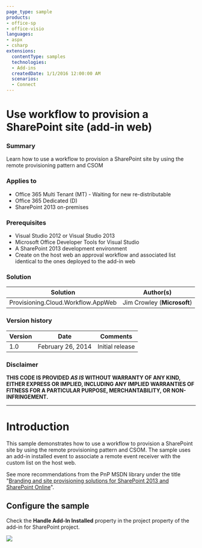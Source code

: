 ```yaml
---
page_type: sample
products:
- office-sp
- office-visio
languages:
- aspx
- csharp
extensions:
  contentType: samples
  technologies:
  - Add-ins
  createdDate: 1/1/2016 12:00:00 AM
  scenarios:
  - Connect
---
```

# Use workflow to provision a SharePoint site (add-in web) #

### Summary ###
Learn how to use a workflow to provision a SharePoint site by using the remote provisioning pattern and CSOM

### Applies to ###
-  Office 365 Multi Tenant (MT) - Waiting for new re-distributable
-  Office 365 Dedicated (D)
-  SharePoint 2013 on-premises

### Prerequisites ###
- Visual Studio 2012 or Visual Studio 2013
- Microsoft Office Developer Tools for Visual Studio
- A SharePoint 2013 development environment
- Create on the host web an approval workflow and associated list identical to the ones deployed to the add-in web

### Solution ###
Solution | Author(s)
---------|----------
Provisioning.Cloud.Workflow.AppWeb | Jim Crowley (**Microsoft**)

### Version history ###
Version  | Date | Comments
---------| -----| --------
1.0  | February 26, 2014 | Initial release

### Disclaimer ###
**THIS CODE IS PROVIDED *AS IS* WITHOUT WARRANTY OF ANY KIND, EITHER EXPRESS OR IMPLIED, INCLUDING ANY IMPLIED WARRANTIES OF FITNESS FOR A PARTICULAR PURPOSE, MERCHANTABILITY, OR NON-INFRINGEMENT.**


----------

# Introduction #
This sample demonstrates how to use a workflow to provision a SharePoint site by using the remote provisioning pattern and CSOM. The sample uses an add-in installed event to associate a remote event receiver with the custom list on the host web.

See more recommendations from the PnP MSDN library under the title "[Branding and site provisioning solutions for SharePoint 2013 and SharePoint Online](https://msdn.microsoft.com/en-us/library/office/dn985881.aspx)".


## Configure the sample ##
Check the **Handle Add-In Installed** property in the project property of the add-in for SharePoint project.


<img src="https://telemetry.sharepointpnp.com/pnp/samples/Provisioning.Cloud.Workflow.AppWeb" />